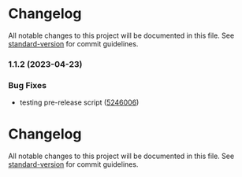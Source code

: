 # Changelog

All notable changes to this project will be documented in this file. See [standard-version](https://github.com/conventional-changelog/standard-version) for commit guidelines.

### 1.1.2 (2023-04-23)


### Bug Fixes

* testing pre-release script ([5246006](https://github.com/scarrionv/micronaut-dummy/commit/5246006666e3e285ce2b86eaa4b3a9aeaf55a7db))

# Changelog

All notable changes to this project will be documented in this file. See [standard-version](https://github.com/conventional-changelog/standard-version) for commit guidelines.
